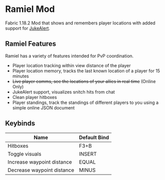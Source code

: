 # Ramiel Mod
Fabric 1.18.2 Mod that shows and remembers player locations with added support for [JukeAlert](https://github.com/CivMC/JukeAlert). 

## Ramiel Features
Ramiel has a variety of features intended for PvP coordination. 
- Player location tracking within view distance of the player
- Player location memory, tracks the last known location of a player for 15 minutes
- ~~Live player comms, see the locations of your allies in real time~~ (Online Only)
- JukeAlert support, visualizes snitch hits from chat
- Clean player hitboxes
- Player standings, track the standings of different players to you using a simple online JSON document
## Keybinds
| Name | Default Bind |
|--|--|
| Hitboxes | F3+B |
| Toggle visuals | INSERT |
| Increase waypoint distance | EQUAL |
| Decrease waypoint distance | MINUS |



